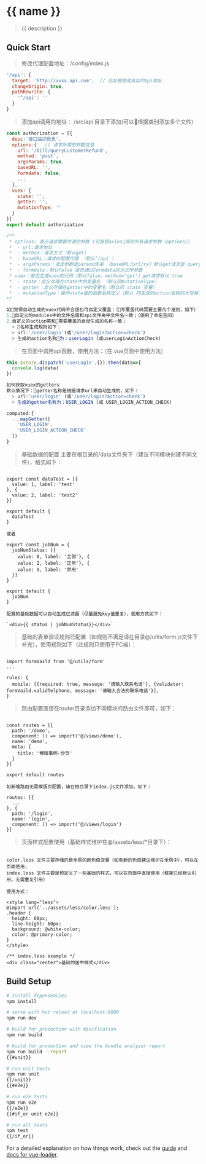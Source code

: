 # {{ name }}

> {{ description }}

## Quick Start

>修改代理配置地址：/config/index.js
```javascript
'/api': {
  target: 'http://xxxx.api.com',  // 此处替换成真实的api地址
  changeOrigin: true,
  pathRewrite: {
    '^/api': ''
  }
}
```

> 添加api调用的地址： /src/api 目录下添加(可以根据类别添加多个文件)
```javascript
const authorization = [{
  desc:'接口描述信息',
  options:{   // 请求所需的参数信息
    url: '/bill/queryCustomerRefund',
    method: 'post',
    argsParams: true,
    baseURL: '',
    formdata: false,
    ...
  },
  vuex: {
    state: '',
    getter: '',
    mutationType: ''
  }
}]
export default authorization

/**
 * options: 表示请求需要传递的参数 (可接受axios库的所有请求参数（options）)
 *  - url:请求地址
 *  - method：请求方式（默认get）
 *  - baseURL：请求的配置代理 （默认‘/api'）
 *  - argsParams：请求参数是params传递 （baseURL/url/xx）默认get请求是 query方式 （默认值 false）
 *  - formdata：默认false 是否通过Formdata的方式传参数
 * vuex：是否生成vuex的代码（默认false，method='get'）get请求默认 true
 *  - state：定义存储在state中的变量名 （默认同mutationType）
 *  - getter：定义存储在getter中的变量名（默认同 state 变量）
 *  - mutationType：操作state值的函数名称定义（默认 同生成的action名称的大写格式 譬如：INSCOVERAGES_LIST）
*/

如觉得自动生成的vuex代码不合适也可自定义覆盖：（写覆盖代码需要主要几个准则，如下）
1.自定义的modules中的文件名需和api文件夹中文件名一致；（使用了命名空间）
2.自定义的action需和需要覆盖的自动生成的名称一致；
  > 名称生成规则如下：
  > url:'/user/login'(或'/user/login?action=check')
  > 生成的action名称为：userLogin (或userLoginActionCheck)

```


>在页面中调用api函数，使用方法：（在.vue页面中使用方法）
```javascript
this.$store.dispatch('userLogin',{}).then(data=>{
  console.log(data)
})

如何获取vuex的getters
默认情况下：getter名称是根据请求url来自动生成的，如下：
  > url:'user/login' (或'/user/login?action=check')
  > 生成的getter名称为：USER_LOGIN (或 USER_LOGIN_ACTION_CHECK)

computed:{
  ...mapGetter([
    'USER_LOGIN',
    'USER_LOGIN_ACTION_CHECK'
  ])
}

```

>基础数据的配置 主要在根目录的/data文件夹下（建议不同模块创建不同文件），格式如下：

```

export const dataTest = [{
  value: 1, label: 'test'
}, {
  value: 2, label: 'test2'
}]

export default {
  dataTest
}

或者

export const jobNum = {
  jobNumStatus: [{
    value: 0, label: '全部'}, {
    value: 2, label: '正常'}, {
    value: 9, label: '禁用'
  }]
}

export default {
  jobNum
}

配置的基础数据可以自动生成过滤器（尽量避免key值重复），使用方式如下：

`<div>{{ status | jobNumStatus}}</div>`

```

>基础的表单验证规则已配置（如规则不满足请在目录@/uitls/form.js文件下补充），使用规则如下（此规则只使用于PC端）：

```

import formVaild from '@/utils/form'
...

rules: {
  mobile: [{required: true, message: '请输入联系电话'}, {validator: formVaild.validTelphone, message: '请输入合法的联系电话'}],
}

```

>路由配置直接在router目录添加不同模块的路由文件即可，如下：

```

const routes = [{
  path: '/demo',
  component: () => import('@/views/demo'),
  name: 'demo',
  meta: {
    title: '模版事例-分页'
  }
}]

export default routes

如新增路由无需模版页配置，请在根目录下index.js文件添加，如下：

routes: [{
  ...
}, {
  path: '/login',
  name: 'login',
  component: () => import('@/views/login')
}]

```

>页面样式配置使用（基础样式维护在@/assets/less/*目录下）：

```

color.less 文件主要存储的是全局的颜色值变量（如有新的色值建议维护在全局中），可以在页面使用;
index.less 文件主要是预定义了一些基础的样式，可以在页面中直接使用（框架已经默认引用，无需重复引用）

使用方式：

<style lang="less">
@import url('../assets/less/color.less');
.header {
  height: 60px;
  line-height: 60px;
  background: @white-color;
  color: @primary-color;
}  
</style>

/** index.less example */
<div class="center">基础的居中样式</div>

```


## Build Setup

``` bash
# install dependencies
npm install

# serve with hot reload at localhost:8080
npm run dev

# build for production with minification
npm run build

# build for production and view the bundle analyzer report
npm run build --report
{{#unit}}

# run unit tests
npm run unit
{{/unit}}
{{#e2e}}

# run e2e tests
npm run e2e
{{/e2e}}
{{#if_or unit e2e}}

# run all tests
npm test
{{/if_or}}
```

For a detailed explanation on how things work, check out the [guide](http://vuejs-templates.github.io/webpack/) and [docs for vue-loader](http://vuejs.github.io/vue-loader).
